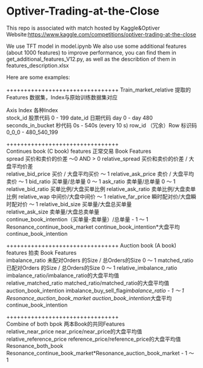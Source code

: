 # Optiver-Trading-at-the-Close
This repo is associated with match hosted by Kaggle&Optiver 
Website:https://www.kaggle.com/competitions/optiver-trading-at-the-close

We use TFT model in model.ipynb
We also use some additional features (about 1000 features) to improve performance, you can find them in get_additional_features_V12.py, as well as the describtion of them in features_description.xlsx 

Here are some examples:

++++++++++++++++++++++++++++++++
Train_market_relative	提取的Features 数据集，Index与原始训练数据集对应	
		
Axis Index	   各种Index 	
stock_id	   股票代码	        0 - 199
date_id	           日期代码	        day 0 -  day 480
seconds_in_bucket  秒代码	                0s - 540s (every 10 s)
row_id	          （冗余）Row 标识码	0_0_0 - 480_540_199
	
++++++++++++++++++++++++++++++++	
Continues book (C book) features	正常交易 Book Features	
spread	                买价和卖价的价差	                 ～0 AND > 0
relative_spread	        买价和卖价的价差 / 大盘平均价差	
relative_bid_price	买价 / 大盘平均买价	         ～ 1
relative_ask_price	卖价 / 大盘平均卖价	         ～ 1
bid_ratio	        买单量/总单量	               0 ～ 1
ask_ratio	        卖单量/总单量	               0 ～ 1
relative_bid_ratio	买单比例/大盘买单比例	
relative_ask_ratio	卖单比例/大盘卖单比例	
relative_wap	        中间价/大盘中间价	                 ～ 1
relative_far_price	瞬时配对价/大盘瞬时配对价	         ～ 1
relative_bid_size	买单量/大盘总买单量	
relative_ask_size	卖单量/大盘总卖单量	
continue_book_intention（买单量-卖单量）/总单量	      - 1 ～ 1
Resonance_continue_book_market	continue_book_intention*大盘平均continue_book_intention	
	
	
++++++++++++++++++++++++++++++++
Auction book (A book) features	 拍卖 Book Features	
imbalance_ratio	                 未配对Orders 的Size / 总Orders的Size	             0 ～ 1
matched_ratio	                 已配对Orders 的Size / 总Orders的Size	             0 ～ 1
relative_imbalance_ratio	 imbalance_ratio/imbalance_ratio的大盘平均值	
relative_matched_ratio	         matched_ratio/matched_ratio的大盘平均值	
auction_book_intention	         imbalance_buy_sell_flag*imbalance_ratio	   - 1 ～ 1
Resonance_auction_book_market	 auction_book_intention*大盘平均continue_book_intention	


++++++++++++++++++++++++++++++++		
Combine of both bpok	         两本Book的共同Features	
relative_near_price	         near_price/near_price的大盘平均值	
relative_reference_price	 reference_price/reference_price的大盘平均值	
Resonance_both_book	         Resonance_continue_book_market*Resonance_auction_book_market	- 1 ～ 1
